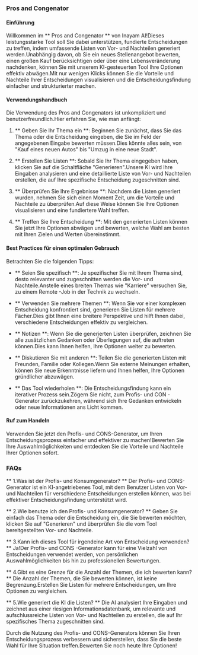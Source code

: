 ### Pros and Congenator

#### Einführung
Willkommen im ** Pros and Congenator ** von Inayam AI!Dieses leistungsstarke Tool soll Sie dabei unterstützen, fundierte Entscheidungen zu treffen, indem umfassende Listen von Vor- und Nachteilen generiert werden.Unabhängig davon, ob Sie ein neues Stellenangebot bewerten, einen großen Kauf berücksichtigen oder über eine Lebensveränderung nachdenken, können Sie mit unserem KI-gesteuerten Tool Ihre Optionen effektiv abwägen.Mit nur wenigen Klicks können Sie die Vorteile und Nachteile Ihrer Entscheidungen visualisieren und die Entscheidungsfindung einfacher und strukturierter machen.

#### Verwendungshandbuch
Die Verwendung des Pros and Congenators ist unkompliziert und benutzerfreundlich.Hier erfahren Sie, wie man anfängt:

1. ** Geben Sie Ihr Thema ein **: Beginnen Sie zunächst, dass Sie das Thema oder die Entscheidung eingeben, die Sie im Feld der angegebenen Eingabe bewerten müssen.Dies könnte alles sein, von "Kauf eines neuen Autos" bis "Umzug in eine neue Stadt".

2. ** Erstellen Sie Listen **: Sobald Sie Ihr Thema eingegeben haben, klicken Sie auf die Schaltfläche "Generieren".Unsere KI wird Ihre Eingaben analysieren und eine detaillierte Liste von Vor- und Nachteilen erstellen, die auf Ihre spezifische Entscheidung zugeschnitten sind.

3. ** Überprüfen Sie Ihre Ergebnisse **: Nachdem die Listen generiert wurden, nehmen Sie sich einen Moment Zeit, um die Vorteile und Nachteile zu überprüfen.Auf diese Weise können Sie Ihre Optionen visualisieren und eine fundiertere Wahl treffen.

4. ** Treffen Sie Ihre Entscheidung **: Mit den generierten Listen können Sie jetzt Ihre Optionen abwägen und bewerten, welche Wahl am besten mit Ihren Zielen und Werten übereinstimmt.

#### Best Practices für einen optimalen Gebrauch
Betrachten Sie die folgenden Tipps:

- ** Seien Sie spezifisch **: Je spezifischer Sie mit Ihrem Thema sind, desto relevanter und zugeschnitten werden die Vor- und Nachteile.Anstelle eines breiten Themas wie "Karriere" versuchen Sie, zu einem Remote -Job in der Technik zu wechseln.

- ** Verwenden Sie mehrere Themen **: Wenn Sie vor einer komplexen Entscheidung konfrontiert sind, generieren Sie Listen für mehrere Fächer.Dies gibt Ihnen eine breitere Perspektive und hilft Ihnen dabei, verschiedene Entscheidungen effektiv zu vergleichen.

- ** Notizen **: Wenn Sie die generierten Listen überprüfen, zeichnen Sie alle zusätzlichen Gedanken oder Überlegungen auf, die auftreten können.Dies kann Ihnen helfen, Ihre Optionen weiter zu bewerten.

- ** Diskutieren Sie mit anderen **: Teilen Sie die generierten Listen mit Freunden, Familie oder Kollegen.Wenn Sie externe Meinungen erhalten, können Sie neue Erkenntnisse liefern und Ihnen helfen, Ihre Optionen gründlicher abzuwägen.

- ** Das Tool wiederholen **: Die Entscheidungsfindung kann ein iterativer Prozess sein.Zögern Sie nicht, zum Profis- und CON -Generator zurückzukehren, während sich Ihre Gedanken entwickeln oder neue Informationen ans Licht kommen.

#### Ruf zum Handeln
Verwenden Sie jetzt den Profis- und CONS-Generator, um Ihren Entscheidungsprozess einfacher und effektiver zu machen!Bewerten Sie Ihre Auswahlmöglichkeiten und entdecken Sie die Vorteile und Nachteile Ihrer Optionen sofort.

### FAQs

** 1.Was ist der Profis- und Konsumgenerator? **
Der Profis- und CONS-Generator ist ein KI-angetriebenes Tool, mit dem Benutzer Listen von Vor- und Nachteilen für verschiedene Entscheidungen erstellen können, was bei effektiver Entscheidungsfindung unterstützt wird.

** 2.Wie benutze ich den Profis- und Konsumgenerator? **
Geben Sie einfach das Thema oder die Entscheidung ein, die Sie bewerten möchten, klicken Sie auf "Generieren" und überprüfen Sie die vom Tool bereitgestellten Vor- und Nachteile.

** 3.Kann ich dieses Tool für irgendeine Art von Entscheidung verwenden? **
Ja!Der Profis- und CONS -Generator kann für eine Vielzahl von Entscheidungen verwendet werden, von persönlichen Auswahlmöglichkeiten bis hin zu professionellen Bewertungen.

** 4.Gibt es eine Grenze für die Anzahl der Themen, die ich bewerten kann? **
Die Anzahl der Themen, die Sie bewerten können, ist keine Begrenzung.Erstellen Sie Listen für mehrere Entscheidungen, um Ihre Optionen zu vergleichen.

** 5.Wie generiert die KI die Listen? **
Die AI analysiert Ihre Eingaben und zeichnet aus einer riesigen Informationsdatenbank, um relevante und aufschlussreiche Listen von Vor- und Nachteilen zu erstellen, die auf Ihr spezifisches Thema zugeschnitten sind.

Durch die Nutzung des Profis- und CONS-Generators können Sie Ihren Entscheidungsprozess verbessern und sicherstellen, dass Sie die beste Wahl für Ihre Situation treffen.Bewerten Sie noch heute Ihre Optionen!